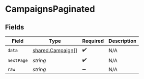 # CampaignsPaginated


## Fields

| Field                                                       | Type                                                        | Required                                                    | Description                                                 |
| ----------------------------------------------------------- | ----------------------------------------------------------- | ----------------------------------------------------------- | ----------------------------------------------------------- |
| `data`                                                      | [shared.Campaign](../../../sdk/models/shared/campaign.md)[] | :heavy_check_mark:                                          | N/A                                                         |
| `nextPage`                                                  | *string*                                                    | :heavy_check_mark:                                          | N/A                                                         |
| `raw`                                                       | *string*                                                    | :heavy_minus_sign:                                          | N/A                                                         |